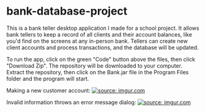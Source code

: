 # bank-database-project
This is a bank teller desktop application I made for a school project. It allows bank tellers to keep a record of all clients and their account balances, like you'd find on the screens at any in-person bank. Tellers can create new client accounts and process transactions, and the database will be updated.

To run the app, click on the green "Code" button above the files, then click "Download Zip". The repository will be downloaded to your computer. Extract the repository, then click on the Bank.jar file in the Program Files folder and the program will start.

Making a new customer account:
<a href="https://imgur.com/zkUi8b0"><img src="https://i.imgur.com/zkUi8b0.gif" title="source: imgur.com" /></a>

Invalid information throws an error message dialog:
<a href="https://imgur.com/PCdr1BA"><img src="https://i.imgur.com/PCdr1BA.gif" title="source: imgur.com" /></a>
